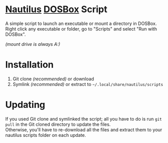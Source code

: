 # [Nautilus](https://gitlab.gnome.org/GNOME/nautilus) [DOSBox](https://www.dosbox.com/) Script

A simple script to launch an executable or mount a directory in DOSBox.\
Right click any executable or folder, go to "Scripts" and select "Run with DOSBox".

_(mount drive is always A:)_

# Installation
1. Git clone _(recommended)_ or download
2. Symlink _(recommended)_ or extract to `~/.local/share/nautilus/scripts`

# Updating
If you used Git clone and symlinked the script; all you have to do is run `git pull` in the Git cloned directory to update the files.\
Otherwise, you'll have to re-download all the files and extract them to your nautilus scripts folder on each update.